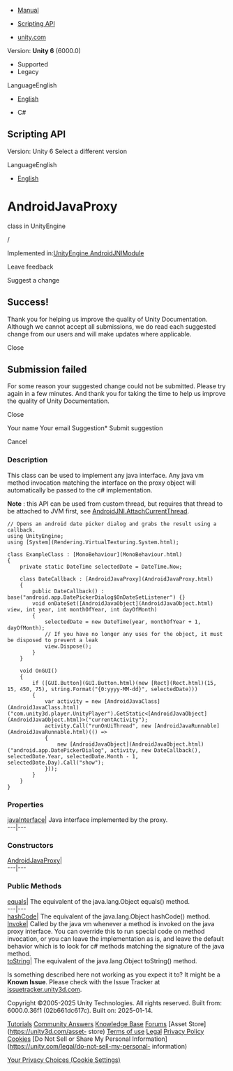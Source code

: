 [ ]()

  * [Manual](../Manual/index.html)
  * [Scripting API](../ScriptReference/index.html)

  * [unity.com](https://unity.com/)

Version: **Unity 6** (6000.0)

  * Supported
  * Legacy

LanguageEnglish

  * [English]()

  * C#

[ ](https://docs.unity3d.com)

## Scripting API

Version: Unity 6 Select a different version

LanguageEnglish

  * [English]()

# AndroidJavaProxy

class in UnityEngine

/

Implemented
in:[UnityEngine.AndroidJNIModule](UnityEngine.AndroidJNIModule.html)

Leave feedback

Suggest a change

## Success!

Thank you for helping us improve the quality of Unity Documentation. Although
we cannot accept all submissions, we do read each suggested change from our
users and will make updates where applicable.

Close

## Submission failed

For some reason your suggested change could not be submitted. Please <a>try
again</a> in a few minutes. And thank you for taking the time to help us
improve the quality of Unity Documentation.

Close

Your name Your email Suggestion* Submit suggestion

Cancel

[ ]()

### Description

This class can be used to implement any java interface. Any java vm method
invocation matching the interface on the proxy object will automatically be
passed to the c# implementation.

**Note** : this API can be used from custom thread, but requires that thread
to be attached to JVM first, see
[AndroidJNI.AttachCurrentThread](AndroidJNI.AttachCurrentThread.html).

    
    
    // Opens an android date picker dialog and grabs the result using a callback.
    using UnityEngine;
    using [System](Rendering.VirtualTexturing.System.html);  
      
    class ExampleClass : [MonoBehaviour](MonoBehaviour.html)
    {
        private static DateTime selectedDate = DateTime.Now;  
      
        class DateCallback : [AndroidJavaProxy](AndroidJavaProxy.html)
        {
            public DateCallback() : base("android.app.DatePickerDialog$OnDateSetListener") {}
            void onDateSet([AndroidJavaObject](AndroidJavaObject.html) view, int year, int monthOfYear, int dayOfMonth)
            {
                selectedDate = new DateTime(year, monthOfYear + 1, dayOfMonth);
                // If you have no longer any uses for the object, it must be disposed to prevent a leak
                view.Dispose();
            }
        }  
      
        void OnGUI()
        {
            if ([GUI.Button](GUI.Button.html)(new [Rect](Rect.html)(15, 15, 450, 75), string.Format("{0:yyyy-MM-dd}", selectedDate)))
            {
                var activity = new [AndroidJavaClass](AndroidJavaClass.html)("com.unity3d.player.UnityPlayer").GetStatic<[AndroidJavaObject](AndroidJavaObject.html)>("currentActivity");
                activity.Call("runOnUiThread", new [AndroidJavaRunnable](AndroidJavaRunnable.html)(() =>
                {
                    new [AndroidJavaObject](AndroidJavaObject.html)("android.app.DatePickerDialog", activity, new DateCallback(), selectedDate.Year, selectedDate.Month - 1, selectedDate.Day).Call("show");
                }));
            }
        }
    }
    

### Properties

[javaInterface](AndroidJavaProxy-javaInterface.html)| Java interface
implemented by the proxy.  
---|---  
  
### Constructors

[AndroidJavaProxy](AndroidJavaProxy-ctor.html)|  
---|---  
  
### Public Methods

[equals](AndroidJavaProxy-equals.html)| The equivalent of the java.lang.Object
equals() method.  
---|---  
[hashCode](AndroidJavaProxy-hashCode.html)| The equivalent of the
java.lang.Object hashCode() method.  
[Invoke](AndroidJavaProxy.Invoke.html)| Called by the java vm whenever a
method is invoked on the java proxy interface. You can override this to run
special code on method invocation, or you can leave the implementation as is,
and leave the default behavior which is to look for c# methods matching the
signature of the java method.  
[toString](AndroidJavaProxy-toString.html)| The equivalent of the
java.lang.Object toString() method.  
  
Is something described here not working as you expect it to? It might be a
**Known Issue**. Please check with the Issue Tracker at
[issuetracker.unity3d.com](https://issuetracker.unity3d.com).

Copyright ©2005-2025 Unity Technologies. All rights reserved. Built from:
6000.0.36f1 (02b661dc617c). Built on: 2025-01-14.

[Tutorials](https://unity3d.com/learn) [Community
Answers](https://answers.unity3d.com) [Knowledge
Base](https://support.unity3d.com/hc/en-us)
[Forums](https://forum.unity3d.com) [Asset Store](https://unity3d.com/asset-
store) [Terms of use](https://docs.unity3d.com/Manual/TermsOfUse.html)
[Legal](https://unity.com/legal) [Privacy
Policy](https://unity.com/legal/privacy-policy)
[Cookies](https://unity.com/legal/cookie-policy) [Do Not Sell or Share My
Personal Information](https://unity.com/legal/do-not-sell-my-personal-
information)

[Your Privacy Choices (Cookie Settings)](javascript:void\(0\);)

